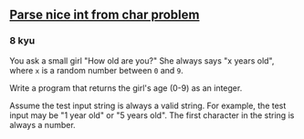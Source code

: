 <h2><a href=https://www.codewars.com/kata/557cd6882bfa3c8a9f0000c1/train/java target="_blank">Parse nice int from char problem</a></h2><h3>8 kyu</h3><p>You ask a small girl "How old are you?" She always says "x years old", where <code>x</code> is a random number between <code>0</code> and <code>9</code>.</p><p>Write a program that returns the girl's age (0-9) as an integer.</p><p>Assume the test input string is always a valid string. For example, the test input may be "1 year old" or "5 years old". The first character in the string is always a number.</p>